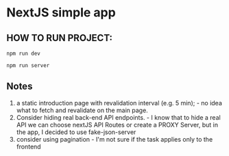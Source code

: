 # **NextJS simple app**

## HOW TO RUN PROJECT:

`npm run dev`

`npm run server`

## Notes

1. a static introduction page with revalidation interval (e.g. 5 min); - no idea what to fetch and revalidate on the main page.
2. Consider hiding real back-end API endpoints. - I know that to hide a real API we can choose nextJS API Routes or create a PROXY Server, but in the app, I decided to use fake-json-server
3. consider using pagination - I'm not sure if the task applies only to the frontend

